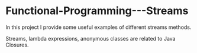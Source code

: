 # Functional-Programming---Streams

In this project I provide some useful examples of different streams methods.

Streams, lambda expressions, anonymous classes are related to Java Closures.
